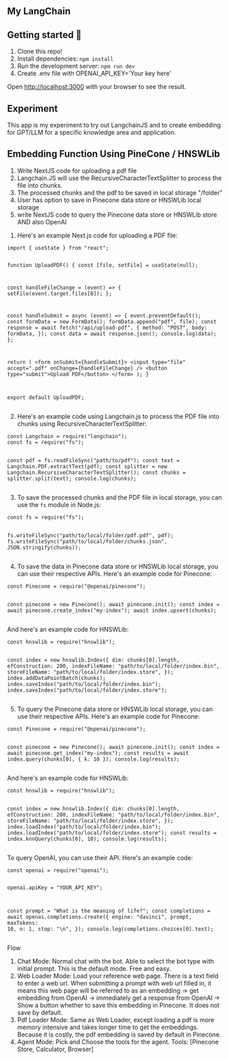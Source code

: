 ## My LangChain

## Getting started 🚀

1. Clone this repo!
2. Install dependencies: `npm install`
3. Run the development server: `npm run dev`
4. Create .env file with OPENAI_API_KEY='Your key here'

Open [http://localhost:3000](http://localhost:3000) with your browser to see the result.

## Experiment

This app is my experiment to try out LangchainJS and to create embedding for GPT/LLM for a specific knowledge area and application.

## Embedding Function Using PineCone / HNSWLib
<ol>
<li>Write NextJS code for uploading a pdf file</li>
<li>Langchain.JS will use the RecursiveCharacterTextSplitter to process the file into chunks.</li>
<li>The processed chunks and the pdf to be saved in local storage "/folder"</li>
<li>User has option to save in Pinecone data store or HNSWLib local storage</li>
<li>write NextJS code to query the Pinecone data store or HNSWLib store AND also OpenAI</li>
</ol>

<ol>
<li>Here's an example Next.js code for uploading a PDF file:</li>
</ol>
<pre><code class="language-jsx">import { useState } from "react";

function UploadPDF() {
  const [file, setFile] = useState(null);

  const handleFileChange = (event) =&gt; {
    setFile(event.target.files[0]);
  };

  const handleSubmit = async (event) =&gt; {
    event.preventDefault();
    const formData = new FormData();
    formData.append("pdf", file);
    const response = await fetch("/api/upload-pdf", {
      method: "POST",
      body: formData,
    });
    const data = await response.json();
    console.log(data);
  };

  return (
    &lt;form onSubmit={handleSubmit}&gt;
      &lt;input type="file" accept=".pdf" onChange={handleFileChange} /&gt;
      &lt;button type="submit"&gt;Upload PDF&lt;/button&gt;
    &lt;/form&gt;
  );
}

export default UploadPDF;
</code></pre>
<ol start="2">
<li>Here's an example code using Langchain.js to process the PDF file into chunks using RecursiveCharacterTextSplitter:</li>
</ol>
<pre><code class="language-javascript">const Langchain = require("langchain");
const fs = require("fs");

const pdf = fs.readFileSync("path/to/pdf");
const text = Langchain.PDF.extractText(pdf);
const splitter = new Langchain.RecursiveCharacterTextSplitter();
const chunks = splitter.split(text);
console.log(chunks);
</code></pre>
<ol start="3">
<li>To save the processed chunks and the PDF file in local storage, you can use the <code>fs</code> module in Node.js:</li>
</ol>
<pre><code class="language-javascript">const fs = require("fs");

fs.writeFileSync("path/to/local/folder/pdf.pdf", pdf);
fs.writeFileSync("path/to/local/folder/chunks.json", JSON.stringify(chunks));
</code></pre>
<ol start="4">
<li>To save the data in Pinecone data store or HNSWLib local storage, you can use their respective APIs. Here's an example code for Pinecone:</li>
</ol>
<pre><code class="language-javascript">const Pinecone = require("@openai/pinecone");

const pinecone = new Pinecone();
await pinecone.init();
const index = await pinecone.create_index("my-index");
await index.upsert(chunks);
</code></pre>
<p>And here's an example code for HNSWLib:</p>
<pre><code class="language-javascript">const hnswlib = require("hnswlib");

const index = new hnswlib.Index({
  dim: chunks[0].length,
  efConstruction: 200,
  indexFileName: "path/to/local/folder/index.bin",
  storeFileName: "path/to/local/folder/index.store",
});
index.addDataPointBatch(chunks);
index.saveIndex("path/to/local/folder/index.bin");
index.saveIndex("path/to/local/folder/index.store");
</code></pre>
<ol start="5">
<li>To query the Pinecone data store or HNSWLib local storage, you can use their respective APIs. Here's an example code for Pinecone:</li>
</ol>
<pre><code class="language-javascript">const Pinecone = require("@openai/pinecone");

const pinecone = new Pinecone();
await pinecone.init();
const index = await pinecone.get_index("my-index");
const results = await index.query(chunks[0], { k: 10 });
console.log(results);
</code></pre>
<p>And here's an example code for HNSWLib:</p>
<pre><code class="language-javascript">const hnswlib = require("hnswlib");

const index = new hnswlib.Index({
  dim: chunks[0].length,
  efConstruction: 200,
  indexFileName: "path/to/local/folder/index.bin",
  storeFileName: "path/to/local/folder/index.store",
});
index.loadIndex("path/to/local/folder/index.bin");
index.loadIndex("path/to/local/folder/index.store");
const results = index.knnQuery(chunks[0], 10);
console.log(results);
</code></pre>
<p>To query OpenAI, you can use their API. Here's an example code:</p>
<pre><code class="language-javascript">const openai = require("openai");

openai.apiKey = "YOUR_API_KEY";

const prompt = "What is the meaning of life?";
const completions = await openai.completions.create({
  engine: "davinci",
  prompt,
  maxTokens: 10,
  n: 1,
  stop: "\n",
});
console.log(completions.choices[0].text);
</code></pre>

Flow 
1. Chat Mode: Normal chat with the bot. Able to select the bot type with initial prompt. This is the default mode. Free and easy.
2. Web Loader Mode: Load your reference web page. There is a text field to enter a web url.  When submitting a prompt with web url filled in, it means this web page will be referred to as an embedding -> get embedding from OpenAI -> immediately get a response from OpenAI -> Show a button whether to save this embedding in Pinecone. It does not save by default.
3. Pdf Loader Mode: Same as Web Loader, except loading a pdf is more memory intensive and takes longer time to get the embeddings. Because it is costly, the pdf embedding is saved by default in Pinecone.
4. Agent Mode: Pick and Choose the tools for the agent. Tools: [Pinecone Store, Calculator, Browser]